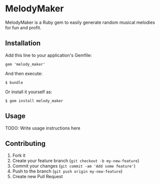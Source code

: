 # MelodyMaker

MelodyMaker is a Ruby gem to easily generate random musical melodies for fun and profit.

## Installation

Add this line to your application's Gemfile:

    gem 'melody_maker'

And then execute:

    $ bundle

Or install it yourself as:

    $ gem install melody_maker

## Usage

TODO: Write usage instructions here

## Contributing

1. Fork it
2. Create your feature branch (`git checkout -b my-new-feature`)
3. Commit your changes (`git commit -am 'Add some feature'`)
4. Push to the branch (`git push origin my-new-feature`)
5. Create new Pull Request
